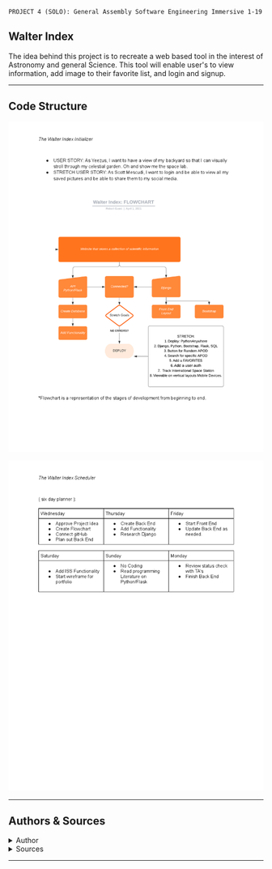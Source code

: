 ```
PROJECT 4 (SOLO): General Assembly Software Engineering Immersive 1-19
```
## Walter Index
The idea behind this project is to recreate a web based tool in the interest of Astronomy and general Science. This tool will enable user's to view information, add image to their favorite list, and login and signup. 

- - - -

## Code Structure

![alt text](images/Planner.png)

![alt text](images/scheduler.png)
- - - - 

## Authors & Sources
<details>
  <summary>Author</summary>
  <p>
    :bust_in_silhouette: Software Engineer: Robert 'rikk' Guest - email: rikkxdzn@icloud.com
  </p>
</details>
<details>
  <summary>Sources</summary>
  <p>
    :exclamation:Phil Winchester, Ben Manning, John Jacobs, Glenn Brown, Raahima Ahmed, & Ron Myers:exclamation:
  </p>
  <p>
    :exclamation:API keys provided by NASA Open API - [NASA Open API](https://api.nasa.gov)
  </p>
  <p>
    :exclamation:API keys provided by OPEN NOTIFY - [OPEN NOTIFY ORG](http://open-notify.org/)
  </p>
    :exclamation:Stack Overflow: Date Picker Widget with Flask - [solvedBy Doobeh](https://stackoverflow.com/questions/26057710/datepickerwidget-with-flask-flask-admin-and-wtforms)
  </p>
  <p>
    :exclamation:Bootstrap Docs, Jinja2 Docs, Flask Docs, 
  </p>
</details>

- - - -

